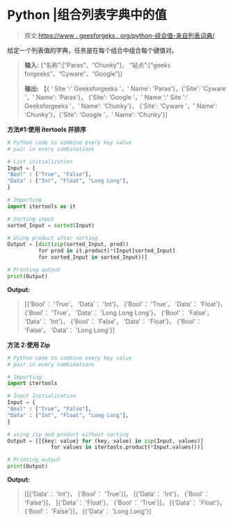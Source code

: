 # Python |组合列表字典中的值

> 原文:[https://www . geesforgeks . org/python-组合值-来自列表词典/](https://www.geeksforgeeks.org/python-combining-values-from-dictionary-of-list/)

给定一个列表值的字典，任务是在每个组合中组合每个键值对。

> **输入:**
> {“名称”:[“Paras”、“Chunky”]，
> “站点”:[“geeks forgeeks”、“Cyware”、“Google”]}
> 
> **输出:**
> 【{ ' Site ':' Geeksforgeeks '，' Name': 'Paras'}，{'Site': 'Cyware '，' Name': 'Paras'}，
> {'Site': 'Google '，' Name ':' Site ':' Geeksforgeeks '，' Name': 'Chunky'}，
> {'Site': 'Cyware '，' Name': 'Chunky'}，{'Site': 'Google '，' Name': 'Chunky'}]

**方法#1:使用 itertools 并排序**

```py
# Python code to combine every key value
# pair in every combinations

# List initialization
Input = {
"Bool" : ["True", "False"],
"Data" : ["Int", "Float", "Long Long"],
}

# Importing
import itertools as it

# Sorting input
sorted_Input = sorted(Input)

# Using product after sorting
Output = [dict(zip(sorted_Input, prod)) 
          for prod in it.product(*(Input[sorted_Input]
          for sorted_Input in sorted_Input))]

# Printing output
print(Output)
```

**Output:**

> [{'Bool'： 'True'， 'Data'： 'Int'}， {'Bool'： 'True'， 'Data'： 'Float'}， {'Bool'： 'True'， 'Data'： 'Long Long Long'}， {'Bool'： 'False'， 'Data'： 'Int'}， {'Bool'： 'False'， 'Data'： 'Float'}， {'Bool'： 'False'， 'Data'： 'Long Long'}]

**方法 2:使用 Zip**

```py
# Python code to combine every key value
# pair in every combinations

# Importing
import itertools

# Input Initialization
Input = {
"Bool" : ["True", "False"],
"Data" : ["Int", "Float", "Long Long"],
}

# using zip and product without sorting
Output = [[{key: value} for (key, value) in zip(Input, values)] 
              for values in itertools.product(*Input.values())]

# Printing output
print(Output)
```

**Output:**

> [[{'Data'： 'Int'}， {'Bool'： 'True'}]， [{'Data'： 'Int'}， {'Bool'： 'False'}]， [{'Data'： 'Float'}， {'Bool'： 'True'}]， [{'Data'： 'Float'}， {'Bool'： 'False'}]， [{'Data'： 'Long Long'}]